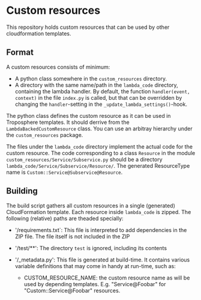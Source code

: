 Custom resources
================

This repository holds custom resources that can be used by other cloudformation
templates.


Format
------

A custom resources consists of minimum:
 * A python class somewhere in the `custom_resources` directory.
 * A directory with the same name/path in the `lambda_code` directory,
   containing the lambda handler.
   By default, the function `handler(event, context)` in the
   file `index.py` is called, but that can be overridden by changing the
   `handler`-setting in the `_update_lambda_settings()`-hook.
 
The python class defines the custom resource as it can be used in Troposphere
templates. It should derrive from the `LambdaBackedCustomResource` class. You
can use an arbitray hierarchy under the `custom_resources` package.

The files under the `lambda_code` directory implement the actual code for 
the custom resource. The code corresponding to a class `Resource` in the module
`custom_resources/Service/Subservice.py` should be a directory
`lambda_code/Service/Subservice/Resource/`. The generated ResourceType name is
`Custom::Service@Subservice@Resource`. 


Building
--------

The build script gathers all custom resources in a single (generated)
CloudFormation template. Each resource inside `lambda_code` is zipped.
The following (relative) paths are theaded specially:

 * '/requirements.txt`: This file is interpreted to add dependencies in the
   ZIP file. The file itself is not included in the ZIP

 * '/test/**': The directory `test` is ignored, including its contents

 * '/_metadata.py': This file is generated at build-time. It contains various
   variable definitions that may come in handy at run-time, such as:

   - CUSTOM_RESOURCE_NAME: the custom resource name as will be used by depending
     templates. E.g. "Service@Foobar" for "Custom::Service@Foobar" resources.
